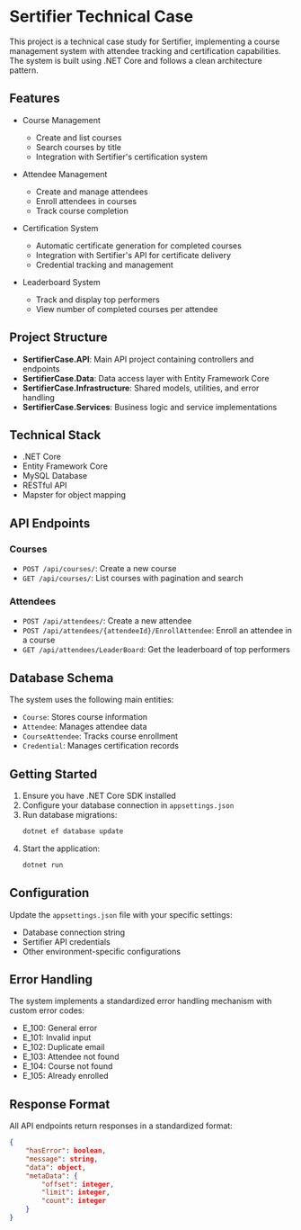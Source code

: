 # Sertifier Technical Case

This project is a technical case study for Sertifier, implementing a course management system with attendee tracking and certification capabilities. The system is built using .NET Core and follows a clean architecture pattern.

## Features

- Course Management
  - Create and list courses
  - Search courses by title
  - Integration with Sertifier's certification system
  
- Attendee Management
  - Create and manage attendees
  - Enroll attendees in courses
  - Track course completion
  
- Certification System
  - Automatic certificate generation for completed courses
  - Integration with Sertifier's API for certificate delivery
  - Credential tracking and management
  
- Leaderboard System
  - Track and display top performers
  - View number of completed courses per attendee

## Project Structure

- **SertifierCase.API**: Main API project containing controllers and endpoints
- **SertifierCase.Data**: Data access layer with Entity Framework Core
- **SertifierCase.Infrastructure**: Shared models, utilities, and error handling
- **SertifierCase.Services**: Business logic and service implementations

## Technical Stack

- .NET Core
- Entity Framework Core
- MySQL Database
- RESTful API
- Mapster for object mapping

## API Endpoints

### Courses
- `POST /api/courses/`: Create a new course
- `GET /api/courses/`: List courses with pagination and search

### Attendees
- `POST /api/attendees/`: Create a new attendee
- `POST /api/attendees/{attendeeId}/EnrollAttendee`: Enroll an attendee in a course
- `GET /api/attendees/LeaderBoard`: Get the leaderboard of top performers

## Database Schema

The system uses the following main entities:
- `Course`: Stores course information
- `Attendee`: Manages attendee data
- `CourseAttendee`: Tracks course enrollment
- `Credential`: Manages certification records

## Getting Started

1. Ensure you have .NET Core SDK installed
2. Configure your database connection in `appsettings.json`
3. Run database migrations:
   ```bash
   dotnet ef database update
   ```
4. Start the application:
   ```bash
   dotnet run
   ```

## Configuration

Update the `appsettings.json` file with your specific settings:
- Database connection string
- Sertifier API credentials
- Other environment-specific configurations

## Error Handling

The system implements a standardized error handling mechanism with custom error codes:
- E_100: General error
- E_101: Invalid input
- E_102: Duplicate email
- E_103: Attendee not found
- E_104: Course not found
- E_105: Already enrolled

## Response Format

All API endpoints return responses in a standardized format:
```json
{
    "hasError": boolean,
    "message": string,
    "data": object,
    "metaData": {
        "offset": integer,
        "limit": integer,
        "count": integer
    }
}
```
